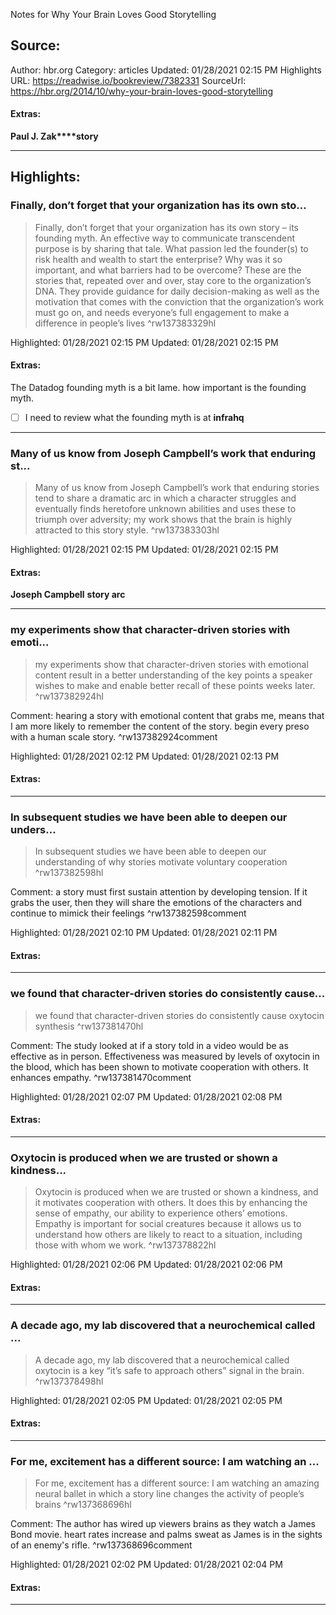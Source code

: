 Notes for Why Your Brain Loves Good Storytelling

## Source:
Author: hbr.org
Category: articles
Updated: 01/28/2021 02:15 PM
Highlights URL: https://readwise.io/bookreview/7382331
SourceUrl: https://hbr.org/2014/10/why-your-brain-loves-good-storytelling


#### Extras:
**Paul J. Zak****story**



 
-----
 ## Highlights:

### Finally, don’t forget that your organization has its own sto...
>Finally, don’t forget that your organization has its own story – its founding myth. An effective way to communicate transcendent purpose is by sharing that tale. What passion led the founder(s) to risk health and wealth to start the enterprise? Why was it so important, and what barriers had to be overcome? These are the stories that, repeated over and over, stay core to the organization’s DNA. They provide guidance for daily decision-making as well as the motivation that comes with the conviction that the organization’s work must go on, and needs everyone’s full engagement to make a difference in people’s lives ^rw137383329hl


Highlighted: 01/28/2021 02:15 PM
Updated: 01/28/2021 02:15 PM


#### Extras:
The Datadog founding myth is a bit lame. how important is the founding myth. 
- [ ] I need to review what the founding myth is at **infrahq**




------

### Many of us know from Joseph Campbell’s work that enduring st...
>Many of us know from Joseph Campbell’s work that enduring stories tend to share a dramatic arc in which a character struggles and eventually finds heretofore unknown abilities and uses these to triumph over adversity; my work shows that the brain is highly attracted to this story style. ^rw137383303hl


Highlighted: 01/28/2021 02:15 PM
Updated: 01/28/2021 02:15 PM


#### Extras:
**Joseph Campbell** **story arc**




------

### my experiments show that character-driven stories with emoti...
>my experiments show that character-driven stories with emotional content result in a better understanding of the key points a speaker wishes to make and enable better recall of these points weeks later. ^rw137382924hl

Comment: hearing a story with emotional content that grabs me, means that I am more likely to remember the content of the story.  begin every preso with a human scale story. ^rw137382924comment

Highlighted: 01/28/2021 02:12 PM
Updated: 01/28/2021 02:13 PM


#### Extras:





------

### In subsequent studies we have been able to deepen our unders...
>In subsequent studies we have been able to deepen our understanding of why stories motivate voluntary cooperation ^rw137382598hl

Comment: a story must first sustain attention by developing tension. If it grabs the user, then they will share the emotions of the characters and continue to mimick their feelings ^rw137382598comment

Highlighted: 01/28/2021 02:10 PM
Updated: 01/28/2021 02:11 PM


#### Extras:





------

### we found that character-driven stories do consistently cause...
>we found that character-driven stories do consistently cause oxytocin synthesis ^rw137381470hl

Comment: The study looked at if a story told in a video would be as effective as in person. Effectiveness was measured by levels of oxytocin in the blood, which has been shown to motivate cooperation with others. It enhances empathy. ^rw137381470comment

Highlighted: 01/28/2021 02:07 PM
Updated: 01/28/2021 02:08 PM


#### Extras:





------

### Oxytocin is produced when we are trusted or shown a kindness...
>Oxytocin is produced when we are trusted or shown a kindness, and it motivates cooperation with others. It does this by enhancing the sense of empathy, our ability to experience others’ emotions. Empathy is important for social creatures because it allows us to understand how others are likely to react to a situation, including those with whom we work. ^rw137378822hl


Highlighted: 01/28/2021 02:06 PM
Updated: 01/28/2021 02:06 PM


#### Extras:





------

### A decade ago, my lab discovered that a neurochemical called ...
>A decade ago, my lab discovered that a neurochemical called oxytocin is a key “it’s safe to approach others” signal in the brain. ^rw137378498hl


Highlighted: 01/28/2021 02:05 PM
Updated: 01/28/2021 02:05 PM


#### Extras:





------

### For me, excitement has a different source: I am watching an ...
>For me, excitement has a different source: I am watching an amazing neural ballet in which a story line changes the activity of people’s brains ^rw137368696hl

Comment: The author has wired up viewers brains as they watch a James Bond movie. heart rates increase and palms sweat as James is in the sights of an enemy's rifle. ^rw137368696comment

Highlighted: 01/28/2021 02:02 PM
Updated: 01/28/2021 02:04 PM


#### Extras:





------

